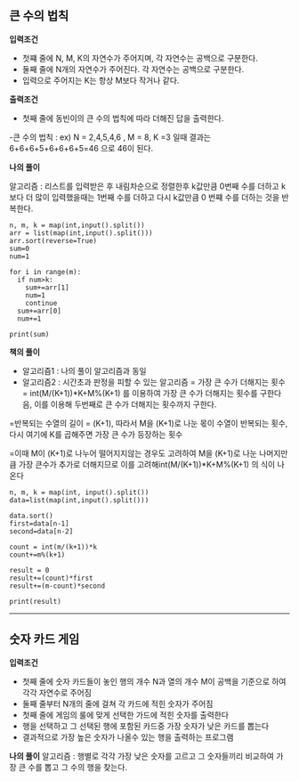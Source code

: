 큰 수의 법칙
---

**입력조건**
* 첫쨰 줄에 N, M, K의 자연수가 주어지며, 각 자연수는 공백으로 구분한다.
* 둘째 줄에 N개의 자연수가 주어진다. 각 자연수는 공백으로 구분한다.
* 입력으로 주어지는 K는 항상 M보다 작거나 같다.

**출력조건**
* 첫째 줄에 동빈이의 큰 수의 법칙에 따라 더해진 답을 출력한다.

-큰 수의 법칙 : ex) N = 2,4,5,4,6 , M = 8, K =3 일때 결과는 6+6+6+5+6+6+6+5=46 으로 46이 된다.

**나의 풀이**

알고리즘 : 리스트를 입력받은 후 내림차순으로 정렬한후 k값만큼 0번째 수를 더하고 k보다 더 많이 입력했을때는 1번째 수를 더하고 다시 k값만큼 0 번쨰 수를 더하는 것을 반복한다.
```
n, m, k = map(int,input().split())
arr = list(map(int,input().split()))
arr.sort(reverse=True)
sum=0
num=1

for i in range(m):
  if num>k:
    sum+=arr[1]
    num=1
    continue
  sum+=arr[0]
  num+=1

print(sum)
```

**책의 풀이**

* 알고리즘1 : 나의 풀이 알고리즘과 동일
* 알고리즘2 : 시간초과 판정을 피할 수 있는 알고리즘 = 가장 큰 수가 더해지는 횟수 = int(M/(K+1))*K+M%(K+1) 를 이용하여 가장 큰 수가 더해지는 횟수를 구한다음, 이를 이용해 두번째로 큰 수가 더해지는 횟수까지 구한다.

=반복되는 수열의 길이 = (K+1), 따라서 M을 (K+1)로 나눈 몫이 수열이 반복되는 횟수, 다시 여기에 K를 곱해주면 가장 큰 수가 등장하는 횟수

=이때 M이 (K+1)로 나누어 떨어지지않는 경우도 고려하여 M을 (K+1)로 나눈 나머지만큼 가장 큰수가 추가로 더해지므로 이를 고려해int(M/(K+1))*K+M%(K+1) 의 식이 나온다

```
n, m, k = map(int, input().split())
data=list(map(int,input().split()))

data.sort()
first=data[n-1]
second=data[n-2]

count = int(m/(k+1))*k
count+=m%(k+1)

result = 0
result+=(count)*first
result+=(m-count)*second

print(result)
```

* * *

숫자 카드 게임
---

**입력조건**
* 첫째 줄에 숫자 카드들이 놓인 행의 개수 N과 열의 개수 M이 공백을 기준으로 하여 각각 자연수로 주어짐
* 둘째 줄부터 N개의 줄에 걸쳐 각 카드에 적힌 숫자가 주어짐
* 첫째 줄에 게임의 룰에 맞게 선택한 가드에 적힌 숫자를 출력한다
* 행을 선택하고 그 선택된 행에 포함된 카드중 가장 숫자가 낮은 카드를 뽑는다
* 결과적으로 가장 높은 숫자가 나올수 있는 행을 출력하는 프로그램

**나의 풀이**
알고리즘 : 행별로 각각 가장 낮은 숫자를 고르고 그 숫자들끼리 비교하여 가장 큰 수를 뽑고 그 수의 행을 찾는다.
